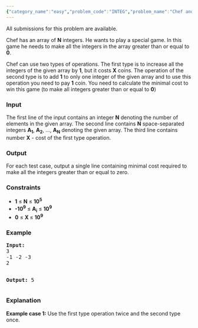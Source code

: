 ```yaml
---
{"category_name":"easy","problem_code":"INTEG","problem_name":"Chef and Integers ","languages_supported":{"0":"ADA","1":"ASM","2":"BASH","3":"BF","4":"C","5":"C99 strict","6":"CAML","7":"CLOJ","8":"CLPS","9":"CPP 4.3.2","10":"CPP 4.9.2","11":"CPP14","12":"CS2","13":"D","14":"ERL","15":"FORT","16":"FS","17":"GO","18":"HASK","19":"ICK","20":"ICON","21":"JAVA","22":"JS","23":"LISP clisp","24":"LISP sbcl","25":"LUA","26":"NEM","27":"NICE","28":"NODEJS","29":"PAS fpc","30":"PAS gpc","31":"PERL","32":"PERL6","33":"PHP","34":"PIKE","35":"PRLG","36":"PYTH","37":"PYTH 3.4","38":"RUBY","39":"SCALA","40":"SCM guile","41":"SCM qobi","42":"ST","43":"TCL","44":"TEXT","45":"WSPC"},"max_timelimit":1,"source_sizelimit":50000,"problem_author":"furko","problem_tester":"xcwgf666","date_added":"18-06-2013","tags":{"0":"furko","1":"sept13","2":"simple"},"editorial_url":"http://discuss.codechef.com/problems/INTEG","time":{"view_start_date":1379324264,"submit_start_date":1379324264,"visible_start_date":1379323800,"end_date":1735669800},"layout":"problem"}
---
```

<span class="solution-visible-txt">All submissions for this problem are available.</span><p> Chef has an array of <b>N</b> integers. He wants to play a special game. In this game he needs to make all the integers in the array greater than or equal to <b>0</b>. </p>
<p>Chef can use two types of operations. The first type is to  increase all the integers of the given array by <b>1</b>, but it costs <b>X</b> coins. The operation of the second type is to add <b>1</b> to only one integer of the given array and to use this operation you need to pay <b>1</b> coin. You need to calculate the minimal cost to win this game (to make all integers greater than or equal to <b>0</b>)  </p>
<h3>Input</h3>
<p>The first line of the input contains an integer <b>N</b> denoting the number of elements in the given array. The second line contains <b>N</b> space-separated integers <b>A<sub>1</sub></b>, <b>A<sub>2</sub></b>, ..., <b>A<sub>N</sub></b> denoting the given array. The third line contains number <b>X</b> - cost of the first type operation.

<h3>Output</h3>
</p><p>For each test case, output a single line containing minimal cost required to make all the integers greater than or equal to zero.</p>
<h3>Constraints</h3>
<p>
<ul>
<li><b>1</b> ≤ <b>N</b> ≤ <b>10<sup>5</sup></b></li>
<li><b>-10<sup>9</sup></b> ≤ <b>A<sub>i</sub></b> ≤ <b> 10<sup>9</sup> </b></li>
<li><b>0</b> ≤ <b>X </b> ≤ <b>10<sup>9</sup></b></li>
</ul>
</p>
<h3>Example</h3>
<pre><b>Input:</b>
3
-1 -2 -3
2

<b>Output:</b>
5
</pre><h3>Explanation</h3>
<p><b>Example case 1:</b> Use the first type operation twice and the second type once. </p>
